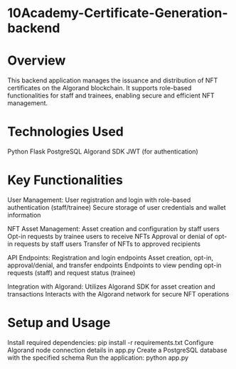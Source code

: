 # 10Academy-Certificate-Generation-backend

# Overview

This backend application manages the issuance and distribution of NFT certificates on the Algorand blockchain. It supports role-based functionalities for staff and trainees, enabling secure and efficient NFT management.

# Technologies Used

Python
Flask
PostgreSQL
Algorand SDK
JWT (for authentication)

# Key Functionalities

User Management:
User registration and login with role-based authentication (staff/trainee)
Secure storage of user credentials and wallet information

NFT Asset Management:
Asset creation and configuration by staff users
Opt-in requests by trainee users to receive NFTs
Approval or denial of opt-in requests by staff users
Transfer of NFTs to approved recipients

API Endpoints:
Registration and login endpoints
Asset creation, opt-in, approval/denial, and transfer endpoints
Endpoints to view pending opt-in requests (staff) and request status (trainee)

Integration with Algorand:
Utilizes Algorand SDK for asset creation and transactions
Interacts with the Algorand network for secure NFT operations

# Setup and Usage

Install required dependencies: pip install -r requirements.txt
Configure Algorand node connection details in app.py
Create a PostgreSQL database with the specified schema
Run the application: python app.py